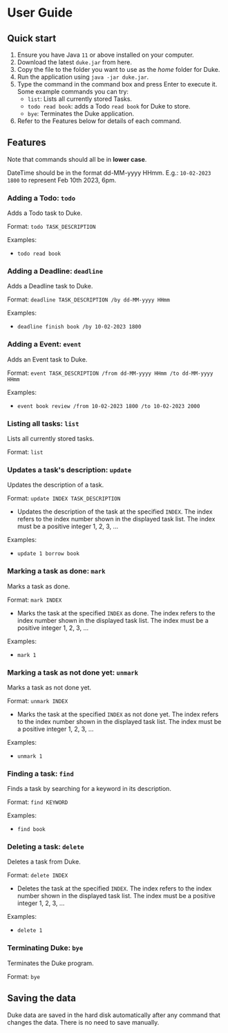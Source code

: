 # User Guide

## Quick start
1. Ensure you have Java `11` or above installed on your computer.
2. Download the latest `duke.jar` from here.
3. Copy the file to the folder you want to use as the _home_ folder for Duke.
4. Run the application using `java -jar duke.jar`.
5. Type the command in the command box and press Enter to execute it.
   Some example commands you can try:
   - `list`: Lists all currently stored Tasks.
   - `todo read book`: adds a Todo `read book` for Duke to store.
   - `bye`: Terminates the Duke application.
6. Refer to the Features below for details of each command.

## Features 
Note that commands should all be in **lower case**.

DateTime should be in the format dd-MM-yyyy HHmm. E.g.: `10-02-2023 1800` to represent Feb 10th 2023, 6pm.
### Adding a Todo: `todo`
Adds a Todo task to Duke.

Format: `todo TASK_DESCRIPTION`

Examples:
- `todo read book`

### Adding a Deadline: `deadline`
Adds a Deadline task to Duke.

Format: `deadline TASK_DESCRIPTION /by dd-MM-yyyy HHmm`

Examples:
- `deadline finish book /by 10-02-2023 1800`

### Adding a Event: `event`
Adds an Event task to Duke.

Format: `event TASK_DESCRIPTION /from dd-MM-yyyy HHmm /to dd-MM-yyyy HHmm`

Examples:
- `event book review /from 10-02-2023 1800 /to 10-02-2023 2000`

### Listing all tasks: `list`
Lists all currently stored tasks.

Format: `list`

### Updates a task's description: `update`
Updates the description of a task.

Format: `update INDEX TASK_DESCRIPTION`
- Updates the description of the task at the specified `INDEX`. The index refers to the index number shown in the displayed task list. The index must be a positive integer 1, 2, 3, …​

Examples:
- `update 1 borrow book`

### Marking a task as done: `mark`
Marks a task as done.

Format: `mark INDEX`
- Marks the task at the specified `INDEX` as done. The index refers to the index number shown in the displayed task list. The index must be a positive integer 1, 2, 3, …​

Examples:
- `mark 1`

### Marking a task as not done yet: `unmark`
Marks a task as not done yet.

Format: `unmark INDEX`
- Marks the task at the specified `INDEX` as not done yet. The index refers to the index number shown in the displayed task list. The index must be a positive integer 1, 2, 3, …​

Examples:
- `unmark 1`

### Finding a task: `find`
Finds a task by searching for a keyword in its description.

Format: `find KEYWORD`

Examples:
- `find book`

### Deleting a task: `delete`
Deletes a task from Duke.

Format: `delete INDEX`
- Deletes the task at the specified `INDEX`. The index refers to the index number shown in the displayed task list. The index must be a positive integer 1, 2, 3, …​

Examples:
- `delete 1`

### Terminating Duke: `bye`
Terminates the Duke program.

Format: `bye`

## Saving the data
Duke data are saved in the hard disk automatically after any command that changes the data. There is no need to save manually.
